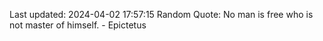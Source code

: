 Last updated: 2024-04-02 17:57:15
Random Quote: No man is free who is not master of himself. - Epictetus